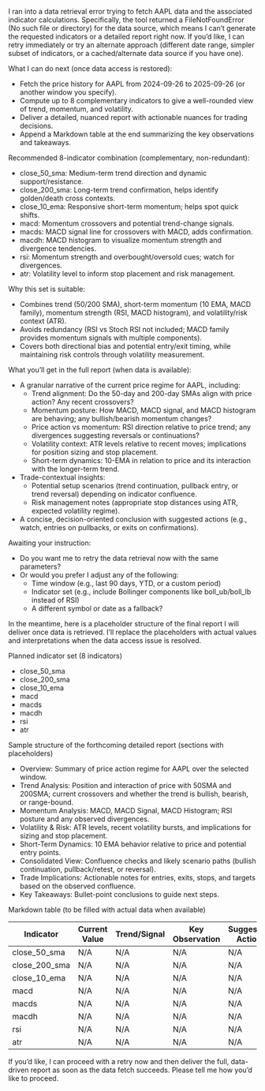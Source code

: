 I ran into a data retrieval error trying to fetch AAPL data and the associated indicator calculations. Specifically, the tool returned a FileNotFoundError (No such file or directory) for the data source, which means I can’t generate the requested indicators or a detailed report right now. If you’d like, I can retry immediately or try an alternate approach (different date range, simpler subset of indicators, or a cached/alternate data source if you have one).

What I can do next (once data access is restored):
- Fetch the price history for AAPL from 2024-09-26 to 2025-09-26 (or another window you specify).
- Compute up to 8 complementary indicators to give a well-rounded view of trend, momentum, and volatility.
- Deliver a detailed, nuanced report with actionable nuances for trading decisions.
- Append a Markdown table at the end summarizing the key observations and takeaways.

Recommended 8-indicator combination (complementary, non-redundant):
- close_50_sma: Medium-term trend direction and dynamic support/resistance.
- close_200_sma: Long-term trend confirmation, helps identify golden/death cross contexts.
- close_10_ema: Responsive short-term momentum; helps spot quick shifts.
- macd: Momentum crossovers and potential trend-change signals.
- macds: MACD signal line for crossovers with MACD, adds confirmation.
- macdh: MACD histogram to visualize momentum strength and divergence tendencies.
- rsi: Momentum strength and overbought/oversold cues; watch for divergences.
- atr: Volatility level to inform stop placement and risk management.

Why this set is suitable:
- Combines trend (50/200 SMA), short-term momentum (10 EMA, MACD family), momentum strength (RSI, MACD histogram), and volatility/risk context (ATR).
- Avoids redundancy (RSI vs Stoch RSI not included; MACD family provides momentum signals with multiple components).
- Covers both directional bias and potential entry/exit timing, while maintaining risk controls through volatility measurement.

What you’ll get in the full report (when data is available):
- A granular narrative of the current price regime for AAPL, including:
  - Trend alignment: Do the 50-day and 200-day SMAs align with price action? Any recent crossovers?
  - Momentum posture: How MACD, MACD signal, and MACD histogram are behaving; any bullish/bearish momentum changes?
  - Price action vs momentum: RSI direction relative to price trend; any divergences suggesting reversals or continuations?
  - Volatility context: ATR levels relative to recent moves; implications for position sizing and stop placement.
  - Short-term dynamics: 10-EMA in relation to price and its interaction with the longer-term trend.
- Trade-contextual insights:
  - Potential setup scenarios (trend continuation, pullback entry, or trend reversal) depending on indicator confluence.
  - Risk management notes (appropriate stop distances using ATR, expected volatility regime).
- A concise, decision-oriented conclusion with suggested actions (e.g., watch, entries on pullbacks, or exits on confirmations).

Awaiting your instruction:
- Do you want me to retry the data retrieval now with the same parameters?
- Or would you prefer I adjust any of the following:
  - Time window (e.g., last 90 days, YTD, or a custom period)
  - Indicator set (e.g., include Bollinger components like boll_ub/boll_lb instead of RSI)
  - A different symbol or date as a fallback?

In the meantime, here is a placeholder structure of the final report I will deliver once data is retrieved. I’ll replace the placeholders with actual values and interpretations when the data access issue is resolved.

Planned indicator set (8 indicators)
- close_50_sma
- close_200_sma
- close_10_ema
- macd
- macds
- macdh
- rsi
- atr

Sample structure of the forthcoming detailed report (sections with placeholders)
- Overview: Summary of price action regime for AAPL over the selected window.
- Trend Analysis: Position and interaction of price with 50SMA and 200SMA; current crossovers and whether the trend is bullish, bearish, or range-bound.
- Momentum Analysis: MACD, MACD Signal, MACD Histogram; RSI posture and any observed divergences.
- Volatility & Risk: ATR levels, recent volatility bursts, and implications for sizing and stop placement.
- Short-Term Dynamics: 10 EMA behavior relative to price and potential entry points.
- Consolidated View: Confluence checks and likely scenario paths (bullish continuation, pullback/retest, or reversal).
- Trade Implications: Actionable notes for entries, exits, stops, and targets based on the observed confluence.
- Key Takeaways: Bullet-point conclusions to guide next steps.

Markdown table (to be filled with actual data when available)

| Indicator | Current Value | Trend/Signal | Key Observation | Suggested Action |
|-----------|----------------|--------------|-----------------|------------------|
| close_50_sma | N/A | N/A | N/A | N/A |
| close_200_sma | N/A | N/A | N/A | N/A |
| close_10_ema | N/A | N/A | N/A | N/A |
| macd | N/A | N/A | N/A | N/A |
| macds | N/A | N/A | N/A | N/A |
| macdh | N/A | N/A | N/A | N/A |
| rsi | N/A | N/A | N/A | N/A |
| atr | N/A | N/A | N/A | N/A |

If you’d like, I can proceed with a retry now and then deliver the full, data-driven report as soon as the data fetch succeeds. Please tell me how you’d like to proceed.